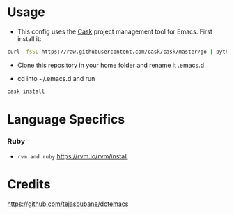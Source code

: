# Usage

* This config uses the [Cask](https://github.com/cask/cask) project management tool for Emacs. First install it:

```bash
curl -fsSL https://raw.githubusercontent.com/cask/cask/master/go | python
```

* Clone this repository in your home folder and rename it .emacs.d

* cd into ~/.emacs.d and run

```bash
cask install
```

# Language Specifics

### Ruby

* `rvm and ruby`
https://rvm.io/rvm/install

# Credits

https://github.com/tejasbubane/dotemacs
